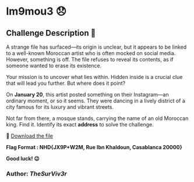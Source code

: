 # lm9mou3 😞  
## Challenge Description 📄  
A strange file has surfaced—its origin is unclear, but it appears to be linked to a well-known Moroccan artist who is often mocked on social media. However, something is off. The file refuses to reveal its contents, as if someone wanted to erase its existence.  

Your mission is to uncover what lies within. Hidden inside is a crucial clue that will lead you further. But where does it point?  

On **January 20**, this artist posted something on their Instagram—an ordinary moment, or so it seems. They were dancing in a lively district of a city famous for its luxury and vibrant streets.  

Not far from there, a mosque stands, carrying the name of an old Moroccan king. Find it. Identify its exact **address** to solve the challenge.  

🔗 [Download the file](https://we.tl/t-HRTaK9sYE4)  

**Flag Format : NHD{JX9P+W2M, Rue Ibn Khaldoun, Casablanca 20000}**

**Good luck! 😉**  

### Author: *TheSurViv3r*  
